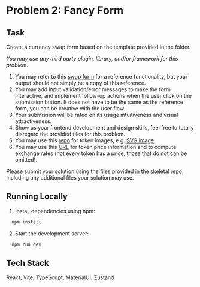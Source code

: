 # Problem 2: Fancy Form

## Task

Create a currency swap form based on the template provided in the folder.

*You may use any third party plugin, library, and/or framework for this problem.*

1. You may refer to this [swap form](https://app.uniswap.org/#/swap) for a reference functionality, but your output should not simply be a copy of this reference.
2. You may add input validation/error messages to make the form interactive, and implement follow-up actions when the user click on the submission button. It does not have to be the same as the reference form, you can be creative with the user flow.
3. Your submission will be rated on its usage intuitiveness and visual attractiveness.
4. Show us your frontend development and design skills, feel free to totally disregard the provided files for this problem.
5. You may use this [repo](https://github.com/Switcheo/token-icons/tree/main/tokens) for token images, e.g. [SVG image](https://raw.githubusercontent.com/Switcheo/token-icons/main/tokens/SWTH.svg).
6. You may use this [URL](https://interview.switcheo.com/prices.json) for token price information and to compute exchange rates (not every token has a price, those that do not can be omitted).

Please submit your solution using the files provided in the skeletal repo, including any additional files your solution may use.

## Running Locally

1. Install dependencies using npm:

```bash
  npm install
```
2. Start the development server:
```bash
  npm run dev
```
## Tech Stack
React, Vite, TypeScript, MaterialUI, Zustand
